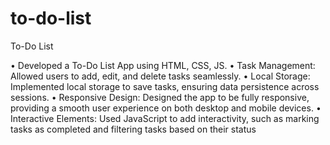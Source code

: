 # to-do-list
To-Do List

 • Developed a To-Do List App using HTML, CSS, JS.
 • Task Management: Allowed users to add, edit, and delete tasks seamlessly.
 • Local Storage: Implemented local storage to save tasks, ensuring data persistence across sessions.
 • Responsive Design: Designed the app to be fully responsive, providing a smooth user experience on both desktop
 and mobile devices.
 • Interactive Elements: Used JavaScript to add interactivity, such as marking tasks as completed and filtering tasks
 based on their status
